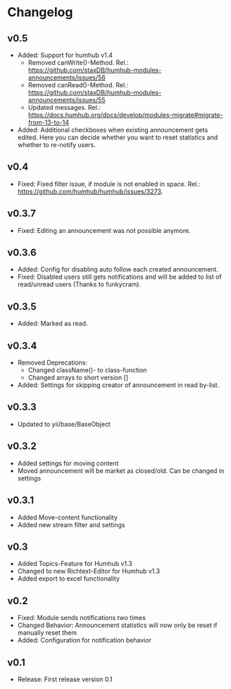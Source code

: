 Changelog
=========
v0.5
----------------------
- Added: Support for humhub v1.4 
    - Removed canWrite()-Method. Rel.: https://github.com/staxDB/humhub-modules-announcements/issues/56
    - Removed canRead()-Method. Rel.: https://github.com/staxDB/humhub-modules-announcements/issues/55
    - Updated messages. Rel.: https://docs.humhub.org/docs/develop/modules-migrate#migrate-from-13-to-14
- Added: Additional checkboxes when existing announcement gets edited. Here you can decide whether you want to reset statistics and whether to re-notify users.

v0.4
----------------------
- Fixed: Fixed filter issue, if module is not enabled in space. Rel.: https://github.com/humhub/humhub/issues/3273.

v0.3.7
----------------------
- Fixed: Editing an announcement was not possible anymore.

v0.3.6
----------------------
- Added: Config for disabling auto follow each created announcement.
- Fixed: Disabled users still gets notifications and will be added to list of read/unread users (Thanks to funkycram).

v0.3.5
----------------------
- Added: Marked as read.

v0.3.4
----------------------
- Removed Deprecations:
    - Changed className()- to class-function
    - Changed arrays to short version []
- Added: Settings for skipping creator of announcement in read by-list.

v0.3.3
----------------------
- Updated to yii/base/BaseObject

v0.3.2
----------------------
- Added settings for moving content
- Moved announcement will be market as closed/old. Can be changed in settings
  
v0.3.1
----------------------
- Added Move-content functionality
- Added new stream filter and settings
  
v0.3
----------------------
- Added Topics-Feature for Humhub v1.3
- Changed to new Richtext-Editor for Humhub v1.3
- Added export to excel functionality
  
v0.2
----------------------
- Fixed: Module sends notifications two times
- Changed Behavior: Announcement statistics will now only be reset if manually reset them
- Added: Configuration for notification behavior

v0.1
----------------------
- Release: First release version 0.1

